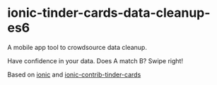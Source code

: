 # ionic-tinder-cards-data-cleanup-es6

A mobile app tool to crowdsource data cleanup.


Have confidence in your data.
Does A match B? Swipe right!

Based on [ionic](http://ionicframework.com/) and [ionic-contrib-tinder-cards](https://github.com/driftyco/ionic-ion-tinder-cards)
